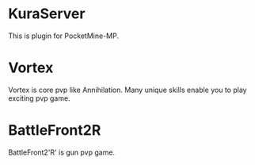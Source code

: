 # KuraServer
This is plugin for PocketMine-MP.

# Vortex
Vortex is core pvp like Annihilation.
Many unique skills enable you to play exciting pvp game.

# BattleFront2R
BattleFront2'R' is gun pvp game.
